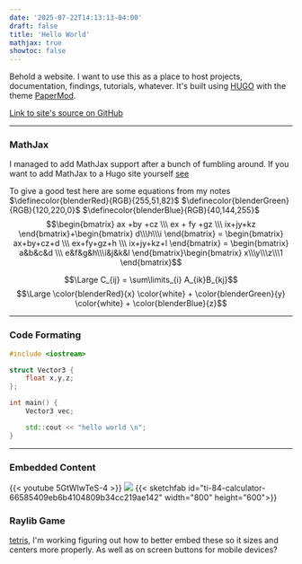 ```yaml
---
date: '2025-07-22T14:13:13-04:00'
draft: false
title: 'Hello World'
mathjax: true
showtoc: false
---
```

Behold a website. I want to use this as a place to host projects, documentation, findings, tutorials, whatever. It's built using [HUGO](https://gohugo.io/) with the theme [PaperMod](https://github.com/adityatelange/hugo-PaperMod).

[Link to site's source on GitHub](https://github.com/Ethan-Mulwee/Hugo-Site)

---

### MathJax
I managed to add MathJax support after a bunch of fumbling around. If you want to add MathJax to a Hugo site yourself [see](https://geoffruddock.com/math-typesetting-in-hugo/) 

To give a good test here are some equations from my notes 
$\definecolor{blenderRed}{RGB}{255,51,82}$ $\definecolor{blenderGreen}{RGB}{120,220,0}$ $\definecolor{blenderBlue}{RGB}{40,144,255}$
$$\begin{bmatrix}
ax +by +cz \\\ ex + fy +gz \\\ ix+jy+kz
\end{bmatrix}+\begin{bmatrix}
d\\\h\\\i
\end{bmatrix} = \begin{bmatrix}
 ax+by+cz+d \\\ ex+fy+gz+h \\\ ix+jy+kz+l
\end{bmatrix} = \begin{bmatrix}
a&b&c&d \\\ e&f&g&h\\\i&j&k&l
\end{bmatrix}\begin{bmatrix}
x\\\y\\\z\\\1
\end{bmatrix}$$

$$\Large C_{ij} = \sum\limits_{i} A_{ik}B_{kj}$$
$$\Large \color{blenderRed}{x} \color{white} + \color{blenderGreen}{y} \color{white} + \color{blenderBlue}{z}$$

---

### Code Formating
```cpp
#include <iostream>

struct Vector3 {
    float x,y,z;
};

int main() {
    Vector3 vec;

    std::cout << "hello world \n";    
}
```
---

### Embedded Content
{{< youtube 5GtWIwTeS-4 >}}
![](/images/maxwell.gif#center)
{{< sketchfab id="ti-84-calculator-66585409eb6b4104809b34cc219ae142" width="800" height="600">}}

### Raylib Game
[tetris](/tetris.html), I'm working figuring out how to better embed these so it sizes and centers more properly. As well as on screen buttons for mobile devices?